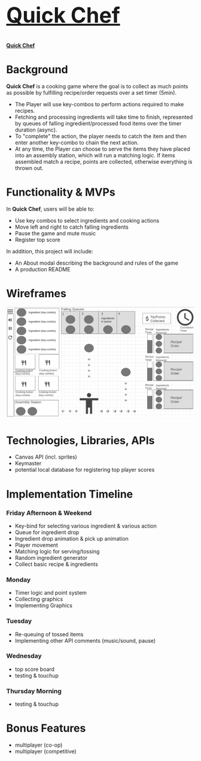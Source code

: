 # <a href="https://njpietrow.github.io/Filter.io/"><h1>Quick Chef</h1></a> 

**<a href="https://njpietrow.github.io/Filter.io/">Quick Chef</a>**


# Background

**Quick Chef** is a cooking game where the goal is to collect as much points as possible by fulfilling recipe/order requests over a set timer (5min).

+ The Player will use key-combos to perform actions required to make recipes. 
+ Fetching and processing ingredients will take time to finish, represented by queues of falling ingredient/processed food items over the timer duration (async). 
+ To "complete" the action, the player needs to catch the item and then enter another key-combo to chain the next action.
+ At any time, the Player can choose to serve the items they have placed into an assembly station, which will run a matching logic. If items assembled match a recipe, points are collected, otherwise everything is thrown out.

# Functionality & MVPs

In **Quick Chef**, users will be able to:
- Use key combos to select ingredients and cooking actions
- Move left and right to catch falling ingredients
- Pause the game and mute music
- Register top score

In addition, this project will include:
- An About modal describing the background and rules of the game
- A production README


# Wireframes

![Wireframe](https://github.com/xLucyLuo/QuickChef/blob/main/Wireframe.png)

# Technologies, Libraries, APIs

- Canvas API (incl. sprites)
- Keymaster
- potential local database for registering top player scores


# Implementation Timeline

### Friday Afternoon & Weekend
- Key-bind for selecting various ingredient & various action
- Queue for ingredient drop
- Ingredient drop animation & pick up animation
- Player movement
- Matching logic for serving/tossing
- Random ingredient generator
- Collect basic recipe & ingredients

### Monday
- Timer logic and point system
- Collecting graphics
- Implementing Graphics
### Tuesday
- Re-queuing of tossed items
- Implementing other API comments (music/sound, pause)
### Wednesday
- top score board
- testing & touchup
### Thursday Morning
- testing & touchup

# Bonus Features
- multiplayer (co-op)
- multiplayer (competitive)
